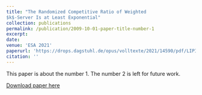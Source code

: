 ```yaml
---
title: "The Randomized Competitive Ratio of Weighted
$k$-Server Is at Least Exponential"
collection: publications
permalink: /publication/2009-10-01-paper-title-number-1
excerpt:
date: 
venue: 'ESA 2021'
paperurl: 'https://drops.dagstuhl.de/opus/volltexte/2021/14590/pdf/LIPIcs-ESA-2021-9.pdf'
citation: ''
---
```

This paper is about the number 1. The number 2 is left for future work.

[Download paper here](https://drops.dagstuhl.de/opus/volltexte/2021/14590/pdf/LIPIcs-ESA-2021-9.pdf)

<!-- Recommended citation: Your Name, You. (2009). "Paper Title Number 1." <i>Journal 1</i>. 1(1). -->
